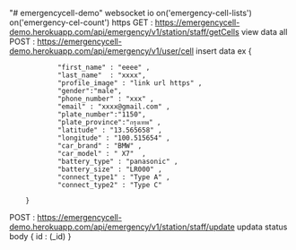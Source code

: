"# emergencycell-demo" 
 websocket io 
on('emergency-cell-lists')
on('emergency-cel-count') 
https 
GET : https://emergencycell-demo.herokuapp.com/api/emergency/v1/station/staff/getCells view data all
POST : https://emergencycell-demo.herokuapp.com/api/emergency/v1/user/cell  insert data
ex 
 {
       
                "first_name" : "eeee" ,
                "last_name"  : "xxxx",
            	"profile_image" : "link url https" , 
            	"gender":"male",
            	"phone_number" : "xxx" ,
            	"email" : "xxxx@gmail.com" , 
            	"plate_number":"1150",
            	"plate_province":"กรุงเทพ" , 
                "latitude" : "13.565658" ,
                "longitude" : "100.515654" ,
                "car_brand" : "BMW" ,
                "car_model" : " X7"  , 
                "battery_type" : "panasonic" , 
                "battery_size" : "LR000" , 
                "connect_type1" : "Type A" , 
                "connect_type2" : "Type C" 

        }
POST : https://emergencycell-demo.herokuapp.com/api/emergency/v1/station/staff/update updata status 
body {
 id : (_id)
}
